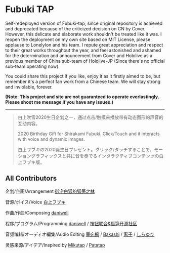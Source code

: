 # Fubuki TAP

Self-redeployed version of Fubuki-tap, since original repository is achieved and deprecated because of the criticized decision on CN by Cover. However, this delicate and elaborate work shouldn't be treated like it was. I reopen the deployment on my own site based on MIT License, please applause to LonelyIon and his team. I repute great appreciation and respect to their great works throughout the year, and feel astonished and ashamed for the determination and announcement from Cover and Hololive as a previous member of China sub-team of Hololive-JP (Since there's no official sub-team operating now).

You could share this project if you like, enjoy it as it firstly aimed to be, but remember it's a perfect fan work from a Chinese team. We will stay strong and inviolable, forever.

**(Note: This project and site are not guaranteed to operate everlastingly. Please shoot me message if you have any issues.)**

---

> 白上吹雪2020生日企划之一，通过点击/触摸来播放带有动态图形的声音的互动内容。
> 
> 2020 Birthday Gift for Shirakami Fubuki. Click/Touch and it interacts with voice and dynamic images.
> 
> 白上フブキの2020誕生日プレゼント。クリック/タッチすることで、モーショングラフィックスと共に音を奏でるインタラクティブコンテンツの白上フブキ版。

## All Contributors

企划/企画/Arrangement  [御宅白狐的狐笋之林](https://space.bilibili.com/314977548)

音源/ボイス/Voice  [白上フブキ](https://www.youtube.com/channel/UCdn5BQ06XqgXoAxIhbqw5Rg)

作曲/作曲/Composing  [daniwell](https://twitter.com/daniwell_aidn)

程序/プログラム/Programming  [daniwell](https://twitter.com/daniwell_aidn) / [按钮联合&狐笋开源社区](https://github.com/voosc)

音频编辑/オーディオ編集/Audio Editing  [章宛枫](https://space.bilibili.com/12766841) / [Bakashi](https://twitter.com/ChefBakashi) / [离子](https://twitter.com/lonely_ion) / [しらゆり](https://twitter.com/l_ilyum)

灵感来源/アイデア/Inspired by  [Mikutap](https://aidn.jp/mikutap/) / [Patatap](http://patatap.com/)
